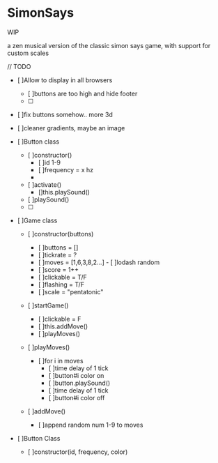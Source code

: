 # SimonSays
WIP

a zen musical version of the classic simon says game, with support for custom scales

// TODO
- [ ]Allow to display in all browsers
    - [ ]buttons are too high and hide footer
    - [ ]
- [ ]fix buttons somehow.. more 3d
- [ ]cleaner gradients, maybe an image
- [ ]Button class
    - [ ]constructor()
        - [ ]id 1-9
        - [ ]frequency = x hz
        -
    - [ ]activate()
        - []this.playSound()
    - [ ]playSound()
    - [ ]


- [ ]Game class
    - [ ]constructor(buttons)
        - [ ]buttons = []
        - [ ]tickrate = ?
        - [ ]moves = [1,6,3,8,2...]  - [ ]lodash random
        - [ ]score = 1++
        - [ ]clickable = T/F
        - [ ]flashing = T/F
        - [ ]scale = "pentatonic" 
    - [ ]startGame()
        - [ ]clickable = F
        - [ ]this.addMove()
        - [ ]playMoves() 
    - [ ]playMoves()
        - [ ]for i in moves
            - [ ]time delay of 1 tick
            - [ ]button#i color on
            - [ ]button.playSound()
            - [ ]time delay of 1 tick
            - [ ]button#i color off
            
    - [ ]addMove()
        - [ ]append random num 1-9 to moves

- [ ]Button Class
    - [ ]constructor(id, frequency, color)